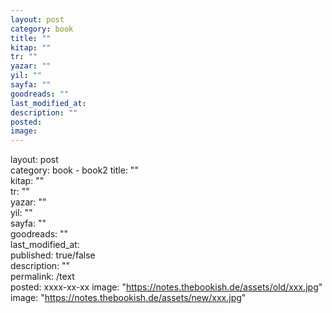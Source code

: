 ```yaml
---
layout: post
category: book
title: ""
kitap: ""
tr: ""
yazar: ""
yil: ""
sayfa: ""
goodreads: ""
last_modified_at: 
description: "" 
posted:
image: 
---
```


layout: post  
category: book  -  book2
title: ""  
kitap: ""  
tr: ""  
yazar: ""  
yil: ""  
sayfa: ""  
goodreads: ""  
last_modified_at:   
published: true/false  
description: ""  
permalink: /text  
posted: xxxx-xx-xx
image: "https://notes.thebookish.de/assets/old/xxx.jpg"
image: "https://notes.thebookish.de/assets/new/xxx.jpg"
